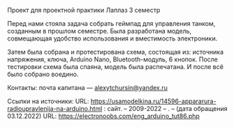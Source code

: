 Проект для проектной практики Лаплаз 3 семестр

Перед нами стояла задача собрать геймпад для управления танком, созданным в прошлом семестре. Была разработана модель, совмещающая удобство использования и вместимость электроники.

Затем была собрана и протестирована схема, состоящая из: источника напряжения, ключа, Arduino Nano, Bluetooth-модуль, 6 кнопок. После тестировки схема была спаяна, модель была распечатана. И после всё было собрано воедино.

Контакты:
почта капитана — alexytchursin@yandex.ru

Ссылки на источники: 
URL: https://usamodelkina.ru/14596-appararura-radioupravlenija-na-arduino.html : сайт. – 2009-2022 – . – (дата обращения 03.12.2022)
URL: https://electronoobs.com/eng_arduino_tut86.php
